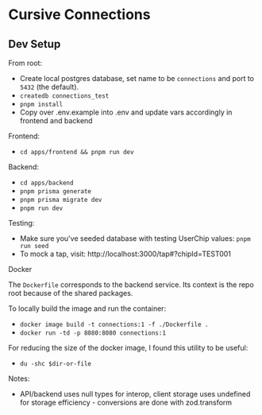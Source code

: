 # Cursive Connections

## Dev Setup

From root:

- Create local postgres database, set name to be `connections` and port to `5432` (the default).
- `createdb connections_test`
- `pnpm install`
- Copy over .env.example into .env and update vars accordingly in frontend and backend

Frontend:

- `cd apps/frontend && pnpm run dev`

Backend:

- `cd apps/backend`
- `pnpm prisma generate`
- `pnpm prisma migrate dev`
- `pnpm run dev`

Testing:

- Make sure you've seeded database with testing UserChip values: `pnpm run seed`
- To mock a tap, visit: http://localhost:3000/tap#?chipId=TEST001

Docker

The `Dockerfile` corresponds to the backend service. Its context is the repo root because of the shared packages.

To locally build the image and run the container:

- `docker image build -t connections:1 -f ./Dockerfile .`
- `docker run -td -p 8080:8080 connections:1`

For reducing the size of the docker image, I found this utility to be useful:

- `du -shc $dir-or-file`

Notes:

- API/backend uses null types for interop, client storage uses undefined for storage efficiency - conversions are done with zod.transform
